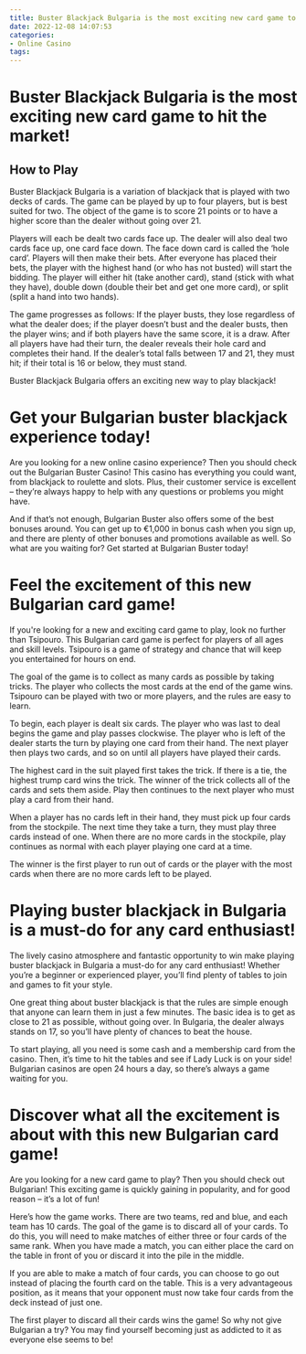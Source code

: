```yaml
---
title: Buster Blackjack Bulgaria is the most exciting new card game to hit the market!
date: 2022-12-08 14:07:53
categories:
- Online Casino
tags:
---
```



#  Buster Blackjack Bulgaria is the most exciting new card game to hit the market!

## How to Play
Buster Blackjack Bulgaria is a variation of blackjack that is played with two decks of cards. The game can be played by up to four players, but is best suited for two. The object of the game is to score 21 points or to have a higher score than the dealer without going over 21.

Players will each be dealt two cards face up. The dealer will also deal two cards face up, one card face down. The face down card is called the ‘hole card’. Players will then make their bets. After everyone has placed their bets, the player with the highest hand (or who has not busted) will start the bidding. The player will either hit (take another card), stand (stick with what they have), double down (double their bet and get one more card), or split (split a hand into two hands).

The game progresses as follows: If the player busts, they lose regardless of what the dealer does; if the player doesn’t bust and the dealer busts, then the player wins; and if both players have the same score, it is a draw. After all players have had their turn, the dealer reveals their hole card and completes their hand. If the dealer’s total falls between 17 and 21, they must hit; if their total is 16 or below, they must stand.

Buster Blackjack Bulgaria offers an exciting new way to play blackjack!

#  Get your Bulgarian buster blackjack experience today!

Are you looking for a new online casino experience? Then you should check out the Bulgarian Buster Casino! This casino has everything you could want, from blackjack to roulette and slots. Plus, their customer service is excellent – they’re always happy to help with any questions or problems you might have.

And if that’s not enough, Bulgarian Buster also offers some of the best bonuses around. You can get up to €1,000 in bonus cash when you sign up, and there are plenty of other bonuses and promotions available as well. So what are you waiting for? Get started at Bulgarian Buster today!

#  Feel the excitement of this new Bulgarian card game!

If you're looking for a new and exciting card game to play, look no further than Tsipouro. This Bulgarian card game is perfect for players of all ages and skill levels. Tsipouro is a game of strategy and chance that will keep you entertained for hours on end.

The goal of the game is to collect as many cards as possible by taking tricks. The player who collects the most cards at the end of the game wins. Tsipouro can be played with two or more players, and the rules are easy to learn.

To begin, each player is dealt six cards. The player who was last to deal begins the game and play passes clockwise. The player who is left of the dealer starts the turn by playing one card from their hand. The next player then plays two cards, and so on until all players have played their cards.

The highest card in the suit played first takes the trick. If there is a tie, the highest trump card wins the trick. The winner of the trick collects all of the cards and sets them aside. Play then continues to the next player who must play a card from their hand.

When a player has no cards left in their hand, they must pick up four cards from the stockpile. The next time they take a turn, they must play three cards instead of one. When there are no more cards in the stockpile, play continues as normal with each player playing one card at a time.

The winner is the first player to run out of cards or the player with the most cards when there are no more cards left to be played.

#  Playing buster blackjack in Bulgaria is a must-do for any card enthusiast!

The lively casino atmosphere and fantastic opportunity to win make playing buster blackjack in Bulgaria a must-do for any card enthusiast! Whether you’re a beginner or experienced player, you’ll find plenty of tables to join and games to fit your style.

One great thing about buster blackjack is that the rules are simple enough that anyone can learn them in just a few minutes. The basic idea is to get as close to 21 as possible, without going over. In Bulgaria, the dealer always stands on 17, so you’ll have plenty of chances to beat the house.

To start playing, all you need is some cash and a membership card from the casino. Then, it’s time to hit the tables and see if Lady Luck is on your side! Bulgarian casinos are open 24 hours a day, so there’s always a game waiting for you.

#  Discover what all the excitement is about with this new Bulgarian card game!

Are you looking for a new card game to play? Then you should check out Bulgarian! This exciting game is quickly gaining in popularity, and for good reason – it’s a lot of fun!

Here’s how the game works. There are two teams, red and blue, and each team has 10 cards. The goal of the game is to discard all of your cards. To do this, you will need to make matches of either three or four cards of the same rank. When you have made a match, you can either place the card on the table in front of you or discard it into the pile in the middle.

If you are able to make a match of four cards, you can choose to go out instead of placing the fourth card on the table. This is a very advantageous position, as it means that your opponent must now take four cards from the deck instead of just one.

The first player to discard all their cards wins the game! So why not give Bulgarian a try? You may find yourself becoming just as addicted to it as everyone else seems to be!